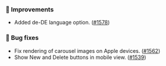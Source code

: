 ### 🎨 Improvements
* Added de-DE language option. ([#1578](https://github.com/stashapp/stash/pull/1578))

### 🐛 Bug fixes
* Fix rendering of carousel images on Apple devices. ([#1562](https://github.com/stashapp/stash/pull/1562))
* Show New and Delete buttons in mobile view. ([#1539](https://github.com/stashapp/stash/pull/1539))